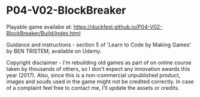 # P04-V02-BlockBreaker
Playable game availabe  at: https://duckfest.github.io/P04-V02-BlockBreaker/Build/index.html

Guidance and instructions - section 5 of 'Learn to Code by Making Games' by BEN TRISTEM, available on Udemy. 

Copyright disclaimer - I'm rebuilding old games as part of on online course taken by thousands of others, so I don't expect any innovation awards this year (2017). Also, since this is a non-commercial unpublished product, images and souds used in the game might not be credited correctly. In case of a complaint feel free to contact me, I'll update the assets or credits.
